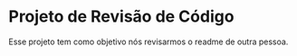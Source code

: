 # Projeto de Revisão de Código
Esse projeto tem como objetivo nós revisarmos o readme de outra pessoa.
